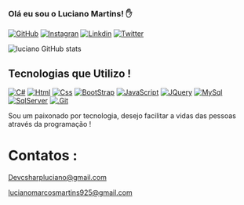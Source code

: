 
### Olá eu sou o Luciano Martins! ✋

[![GitHub](	https://img.shields.io/badge/GitHub-100000?style=for-the-badge&logo=github&logoColor=white)](https://github.com/Luciano-Martins)
[![Instagran](	https://img.shields.io/badge/Instagram-E4405F?style=for-the-badge&logo=instagram&logoColor=white)](https://www.instagram.com/lucianodevjs/)
[![Linkdin](https://img.shields.io/badge/LinkedIn-0077B5?style=for-the-badge&logo=linkedin&logoColor=white)](https://https://www.linkedin.com/in/luciano-martins-a16781163/)
[![Twitter](https://img.shields.io/badge/Twitter-1DA1F2?style=for-the-badge&logo=twitter&logoColor=white)](https://www.instagram.com/lucianodevjs/)

![luciano GitHub stats](https://github-readme-stats.vercel.app/api?username=LucianoMartinsDev&show_icons=true&theme=dracula)


## Tecnologias que Utilizo !

[![C#](https://img.shields.io/badge/C%23-239120?style=for-the-badge&logo=c-sharp&logoColor=white)]()
[![Html](https://img.shields.io/badge/HTML5-E34F26?style=for-the-badge&logo=html5&logoColor=white)]()
[![Css](https://img.shields.io/badge/CSS3-1572B6?style=for-the-badge&logo=css3&logoColor=white)]()
[![BootStrap](https://img.shields.io/badge/Bootstrap-563D7C?style=for-the-badge&logo=bootstrap&logoColor=white)]()
[![JavaScript](https://img.shields.io/badge/JavaScript-F7DF1E?style=for-the-badge&logo=javascript&logoColor=black)]()
[![JQuery](https://img.shields.io/badge/jQuery-0769AD?style=for-the-badge&logo=jquery&logoColor=white)]()
[![MySql](https://img.shields.io/badge/MySQL-00000F?style=for-the-badge&logo=mysql&logoColor=white)]()
[![SqlServer](https://img.shields.io/badge/SQLSERVER-00000F?style=for-the-badge&logo=microsoftsqlserver&logoColor=white)]()
[![.Git](https://img.shields.io/badge/GIT-E44C30?style=for-the-badge&logo=git&logoColor=white)]()

Sou um paixonado por tecnologia, desejo facilitar a vidas das pessoas através da programação !


 # Contatos :

Devcsharpluciano@gmail.com

lucianomarcosmartins925@gmail.com

